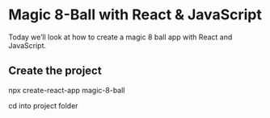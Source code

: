 # Magic 8-Ball with React & JavaScript

Today we’ll look at how to create a magic 8 ball app with React and JavaScript.

## Create the project

npx create-react-app magic-8-ball

cd into project folder
